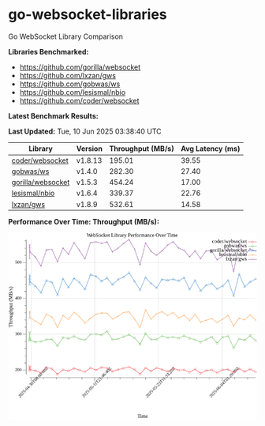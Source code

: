 # go-websocket-libraries

Go WebSocket Library Comparison

**Libraries Benchmarked:**

- https://github.com/gorilla/websocket
- https://github.com/lxzan/gws
- https://github.com/gobwas/ws
- https://github.com/lesismal/nbio
- https://github.com/coder/websocket

**Latest Benchmark Results:**

<!-- BENCHMARK_TABLE_START -->
**Last Updated:** Tue, 10 Jun 2025 03:38:40 UTC

| Library                                         | Version         | Throughput (MB/s) | Avg Latency (ms) |
| ----------------------------------------------- | --------------- | ----------------- | ---------------- |
| [coder/websocket](https://github.com/coder/websocket) | v1.8.13 | 195.01 | 39.55 |
| [gobwas/ws](https://github.com/gobwas/ws) | v1.4.0 | 282.30 | 27.40 |
| [gorilla/websocket](https://github.com/gorilla/websocket) | v1.5.3 | 454.24 | 17.00 |
| [lesismal/nbio](https://github.com/lesismal/nbio) | v1.6.4 | 339.37 | 22.76 |
| [lxzan/gws](https://github.com/lxzan/gws) | v1.8.9 | 532.61 | 14.58 |
<!-- BENCHMARK_TABLE_END -->

**Performance Over Time: Throughput (MB/s):**

![Benchmark Performance Graph](benchmark_performance.png)